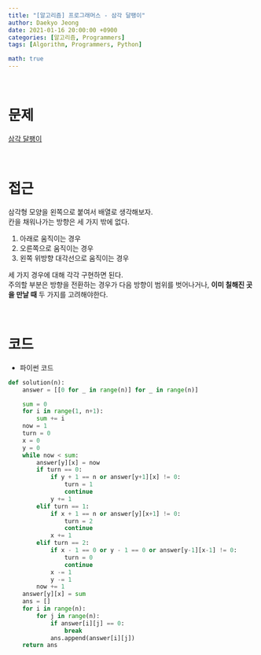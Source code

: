 ```yaml
---
title: "[알고리즘] 프로그래머스 - 삼각 달팽이"
author: Daekyo Jeong
date: 2021-01-16 20:00:00 +0900
categories: [알고리즘, Programmers]
tags: [Algorithm, Programmers, Python]

math: true
---
```


<br/>

# **문제**


[삼각 달팽이](https://programmers.co.kr/learn/courses/30/lessons/68645)

<br/>

# **접근**  

삼각형 모양을 왼쪽으로 붙여서 배열로 생각해보자.  
칸을 채워나가는 방향은 세 가지 밖에 없다.  
1. 아래로 움직이는 경우  
2. 오른쪽으로 움직이는 경우  
3. 왼쪽 위방향 대각선으로 움직이는 경우  

세 가지 경우에 대해 각각 구현하면 된다.  
주의할 부분은 방향을 전환하는 경우가 다음 방향이 범위를 벗어나거나, **이미 칠해진 곳을 만날 때** 두 가지를 고려해야한다.  


<br/>

# **코드**


- 파이썬 코드   

```py
def solution(n):
    answer = [[0 for _ in range(n)] for _ in range(n)]

    sum = 0
    for i in range(1, n+1):
        sum += i
    now = 1
    turn = 0
    x = 0
    y = 0
    while now < sum:
        answer[y][x] = now
        if turn == 0:
            if y + 1 == n or answer[y+1][x] != 0:
                turn = 1
                continue
            y += 1
        elif turn == 1:
            if x + 1 == n or answer[y][x+1] != 0:
                turn = 2
                continue
            x += 1
        elif turn == 2:
            if x - 1 == 0 or y - 1 == 0 or answer[y-1][x-1] != 0:
                turn = 0
                continue
            x -= 1
            y -= 1
        now += 1
    answer[y][x] = sum
    ans = []
    for i in range(n):
        for j in range(n):
            if answer[i][j] == 0:
                break
            ans.append(answer[i][j])
    return ans
```


<br/>
